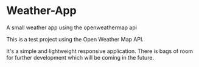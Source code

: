 # Weather-App
A small weather app using the openweathermap api


This is a test project using the Open Weather Map API.

It's a simple and lightweight responsive application. There is bags of room for further development which will be coming in the future.
